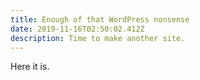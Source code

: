 ```yaml
---
title: Enough of that WordPress nonsense
date: 2019-11-16T02:50:02.412Z
description: Time to make another site.
---
```

Here it is.
